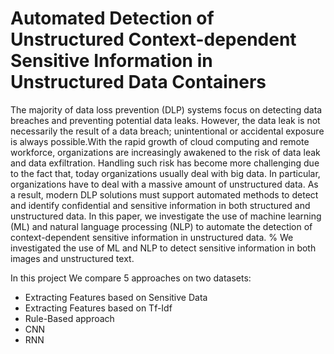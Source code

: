 # Automated Detection of  Unstructured Context-dependent Sensitive Information in Unstructured Data Containers

The majority of data loss prevention (DLP) systems focus on detecting data breaches and preventing potential data leaks. However, the data leak is not necessarily the result of a data breach; unintentional or accidental exposure is always possible.With the rapid growth of cloud computing and remote workforce, organizations are increasingly awakened to the risk of data leak and data exfiltration. Handling such risk has become more challenging due to the fact that, today organizations usually deal with big data. In particular, organizations have to deal with a massive amount of unstructured data. As a result, modern DLP solutions must support automated methods to detect and identify confidential and sensitive information in both structured and unstructured data.  In this paper, we investigate the use of machine learning (ML) and natural language processing (NLP) to automate the detection of context-dependent sensitive information in unstructured data. % We investigated the use of ML and NLP to detect sensitive information in both images and unstructured text. 

In this project We compare 5 approaches on two datasets:
- Extracting Features based on Sensitive Data
- Extracting Features based on Tf-Idf
- Rule-Based approach
- CNN
- RNN
 
